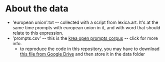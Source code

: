 # About the data

- 'european union'.txt -- collected with a script from lexica.art. It's at the same time prompts with european union in it, and with word that should relate to this expression.
- 'prompts.csv' -- this is the [krea open prompts corpus](https://github.com/krea-ai/open-prompts/) -- click for more info.
  - to reproduce the code in this repository, you may have to download [this file from Google Drive](https://drive.google.com/file/d/1c4WHxtlzvHYd0UY5WCMJNn2EO-Aiv2A0/view) and then store it in the data folder





